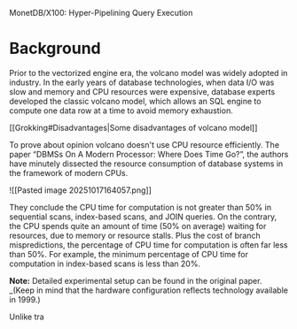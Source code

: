MonetDB/X100: Hyper-Pipelining Query Execution

# Background

Prior to the vectorized engine era, the volcano model was widely adopted in industry. In the early years of database technologies, when data I/O was slow and memory and CPU resources were expensive, database experts developed the classic volcano model, which allows an SQL engine to compute one data row at a time to avoid memory exhaustion.

[[Grokking#Disadvantages|Some disadvantages of volcano model]]

To prove about opinion volcano doesn't use CPU resource efficiently. The paper “DBMSs On A Modern Processor: Where Does Time Go?”, the authors have minutely dissected the resource consumption of database systems in the framework of modern CPUs. 


![[Pasted image 20251017164057.png]]

They conclude the CPU time for computation is not greater than 50% in sequential scans, index-based scans, and JOIN queries. On the contrary, the CPU spends quite an amount of time (50% on average) waiting for resources, due to memory or resource stalls. Plus the cost of branch mispredictions, the percentage of CPU time for computation is often far less than 50%. For example, the minimum percentage of CPU time for computation in index-based scans is less than 20%.

**Note:** Detailed experimental setup can be found in the original paper. _(Keep in mind that the hardware configuration reflects technology available in 1999.)

Unlike tra